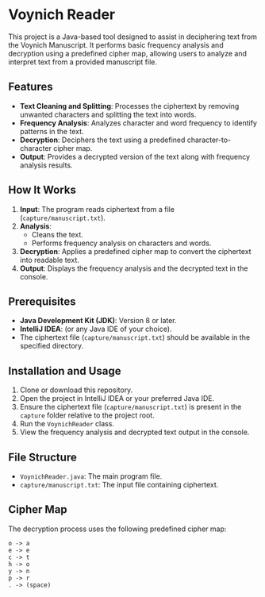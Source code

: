 # Voynich Reader

This project is a Java-based tool designed to assist in deciphering text from the Voynich Manuscript. It performs basic frequency analysis and decryption using a predefined cipher map, allowing users to analyze and interpret text from a provided manuscript file.

## Features
- **Text Cleaning and Splitting**: Processes the ciphertext by removing unwanted characters and splitting the text into words.
- **Frequency Analysis**: Analyzes character and word frequency to identify patterns in the text.
- **Decryption**: Deciphers the text using a predefined character-to-character cipher map.
- **Output**: Provides a decrypted version of the text along with frequency analysis results.

## How It Works
1. **Input**: The program reads ciphertext from a file (`capture/manuscript.txt`).
2. **Analysis**: 
   - Cleans the text.
   - Performs frequency analysis on characters and words.
3. **Decryption**: Applies a predefined cipher map to convert the ciphertext into readable text.
4. **Output**: Displays the frequency analysis and the decrypted text in the console.

## Prerequisites
- **Java Development Kit (JDK)**: Version 8 or later.
- **IntelliJ IDEA**: (or any Java IDE of your choice).
- The ciphertext file (`capture/manuscript.txt`) should be available in the specified directory.

## Installation and Usage
1. Clone or download this repository.
2. Open the project in IntelliJ IDEA or your preferred Java IDE.
3. Ensure the ciphertext file (`capture/manuscript.txt`) is present in the `capture` folder relative to the project root.
4. Run the `VoynichReader` class.
5. View the frequency analysis and decrypted text output in the console.

## File Structure
- `VoynichReader.java`: The main program file.
- `capture/manuscript.txt`: The input file containing ciphertext.

## Cipher Map
The decryption process uses the following predefined cipher map:
```text
o -> a
e -> e
c -> t
h -> o
y -> n
p -> r
. -> (space)
